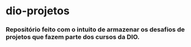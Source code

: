 # dio-projetos
### Repositório feito com o intuito de armazenar os desafios de projetos que fazem parte dos cursos da DIO.
